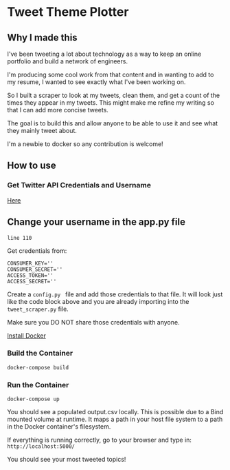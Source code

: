 # Tweet Theme Plotter

## Why I made this
I've been tweeting a lot about technology as a way to keep an online portfolio and build a network of engineers.

I'm producing some cool work from that content and in wanting to add to my resume, I wanted to see exactly what I've been working on.

So I built a scraper to look at my tweets, clean them, and get a count of the times they appear in my tweets. This might make me refine my writing so that I can add more concise tweets.

The goal is to build this and allow anyone to be able to use it and see what they mainly tweet about.

I'm a newbie to docker so any contribution is welcome!


## How to use

### Get Twitter API Credentials and Username

[Here](https://developer.twitter.com/en/docs/twitter-api/getting-started/getting-access-to-the-twitter-api)

## Change your username in the app.py file

`line 110`

Get credentials from:

```
CONSUMER_KEY=''
CONSUMER_SECRET=''
ACCESS_TOKEN=''
ACCESS_SECRET=''
```
Create a `config.py ` file and add those credentials to that file.
It will look just like the code block above and you are already importing into the  `tweet_scraper.py` file.

Make sure you DO NOT share those credentials with anyone.

[Install Docker](https://docs.docker.com/get-docker/)

### Build the Container
```
docker-compose build
```

### Run the Container
```
docker-compose up
```

You should see a populated output.csv locally. This is possible due to a Bind mounted volume at runtime. It maps a path in your host file system to a path in the Docker container's filesystem.

If everything is running correctly, go to your browser and type in:
`http://localhost:5000/`

You should see your most tweeted topics!
